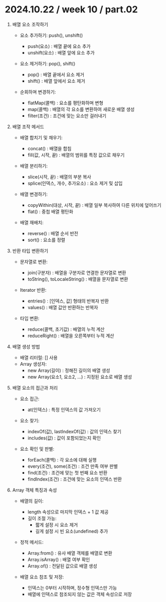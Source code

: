 # 2024.10.22 / week 10 / part.02

1. 배열 요소 조작하기

    - 요소 추가하기: push(), unshift()

        - push(요소) : 배열 끝에 요소 추가
        - unshift(요소) : 배열 앞에 요소 추가
    - 요소 제거하기: pop(), shift()

        - pop() : 배열 끝에서 요소 제거
        - shift() : 배열 앞에서 요소 제거

    - 순회하며 변경하기:

        - flatMap(콜백) : 요소를 평탄화하며 변형
        - map(콜백) : 배열의 각 요소를 변환하여 새로운 배열 생성
        - filter(조건) : 조건에 맞는 요소만 걸러내기

2. 배열 조작 메서드

    - 배열 합치기 및 채우기:

        - concat() : 배열을 합침
        - fill(값, 시작, 끝) : 배열의 범위를 특정 값으로 채우기

    - 배열 분리하기:

        - slice(시작, 끝) : 배열의 부분 복사
        - splice(인덱스, 개수, 추가요소) : 요소 제거 및 삽입

    - 배열 변경하기:

        - copyWithin(대상, 시작, 끝) : 배열 일부 복사하여 다른 위치에 덮어쓰기
        - flat() : 중첩 배열 평탄화
    - 배열 재배치:

        
        - reverse() : 배열 순서 반전
        - sort() : 요소를 정렬

3. 반환 타입 변환하기

    - 문자열로 변환:

        - join(구분자) : 배열을 구분자로 연결한 문자열로 변환
        - toString(), toLocaleString() : 배열을 문자열로 변환

    - Iterator 반환:

        - entries() : [인덱스, 값] 형태의 반복자 반환
        - values() : 배열 값만 반환하는 반복자
    
    - 타입 변환:

        - reduce(콜백, 초기값) : 배열의 누적 계산
        - reduceRight() : 배열을 오른쪽부터 누적 계산

4. 배열 생성 방법
    - 배열 리터럴: [] 사용
    - Array 생성자:
        - new Array(길이) : 정해진 길이의 배열 생성
        - new Array(요소1, 요소2, ...) : 지정된 요소로 배열 생성

5. 배열 요소의 접근과 처리

    - 요소 접근:

        - at(인덱스) : 특정 인덱스의 값 가져오기

    - 요소 찾기:

        - indexOf(값), lastIndexOf(값) : 값의 인덱스 찾기
        - includes(값) : 값이 포함되었는지 확인

    - 요소 확인 및 판별:

        - forEach(콜백) : 각 요소에 대해 실행
        - every(조건), some(조건) : 조건 만족 여부 판별
        - find(조건) : 조건에 맞는 첫 번째 요소 반환
        - findIndex(조건) : 조건에 맞는 요소의 인덱스 반환

6. Array 객체 특징과 속성

    - 배열의 길이:

        - length 속성으로 마지막 인덱스 + 1 값 제공
        - 길이 조절 가능:
            - 짧게 설정 시 요소 제거
            - 길게 설정 시 빈 요소(undefined) 추가

    - 정적 메서드:

        - Array.from() : 유사 배열 객체를 배열로 변환
        - Array.isArray() : 배열 여부 확인
        - Array.of() : 전달된 값으로 배열 생성

    - 배열 요소 참조 및 저장:

        - 인덱스는 0부터 시작하며, 정수형 인덱스만 가능
        - 배열에 인덱스로 참조되지 않는 값은 객체 속성으로 저장